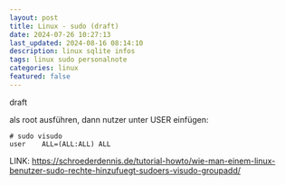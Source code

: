```yaml
---
layout: post
title: Linux - sudo (draft)
date: 2024-07-26 10:27:13
last_updated: 2024-08-16 08:14:10
description: linux sqlite infos
tags: linux sudo personalnote
categories: linux
featured: false
---
```


draft

als root ausführen, dann nutzer unter USER einfügen:

````
# sudo visudo
user	ALL=(ALL:ALL) ALL
````

LINK:
<a href="https://schroederdennis.de/tutorial-howto/wie-man-einem-linux-benutzer-sudo-rechte-hinzufuegt-sudoers-visudo-groupadd/">
https://schroederdennis.de/tutorial-howto/wie-man-einem-linux-benutzer-sudo-rechte-hinzufuegt-sudoers-visudo-groupadd/</a>



